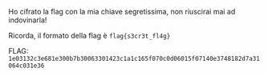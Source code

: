 Ho cifrato la flag con la mia chiave segretissima, non riuscirai mai ad indovinarla!

Ricorda, il formato della flag è `flag{s3cr3t_fl4g}`

FLAG: `1e03132c3e681e300b7b30063301423c1a1c165f070c0d06015f07140e3748182d7a31064c031e36`
